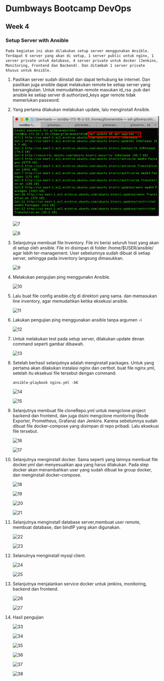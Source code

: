 # Dumbways Bootcamp DevOps
## Week 4
### Setup Server with Ansible

    Pada kegiatan ini akan dilakukan setup server menggunakan Ansible. Terdapat 6 server yang akan di setup, 1 server public untuk nginx, 1 server private untuk database, 4 server private untuk docker (Jenkins, Monitoring, Frontend dan Backend). Dan ditambah 1 server private khusus untuk Ansible.

1. Pastikan server sudah diinstall dan dapat terhubung ke internet. Dan pastikan juga ansible dapat melakukan remote ke setiap server yang bersangkutan. Untuk memudahkan remote masukan id_rsa .pub dari ansible ke setiap server di authorized_keys agar remote tidak memerlukan password.
    
2. Yang pertama dilakukan melakukan update, lalu menginstall Ansible.
   
   ![6](/week4/SetupServerwithAnsible/img/6.png)

   ![7]()

   ![8]()

3. Selanjutnya membuat file Inventory. File ini berisi seluruh host yang akan di setup oleh ansible. File ini disimpan di folder /home/$USER/ansible/ agar lebih ter-management. User sebelumnya sudah dibuat di setiap server, sehingga pada inventory langsung dimasukkan.
   
   ![9]()

4. Melakukan pengujian ping menggunakn Ansible.
   
   ![10]()

5. Lalu buat file config ansible.cfg di direktori yang sama. dan memasukan line inventory, agar memudahkan ketika eksekusi ansible.
   
   ![11]()

6. Lakukan pengujian ping menggunakan ansible tanpa argumen -i
   
   ![12]()

7. Untuk melakukan test pada setup server, dilakukan update denan command seperti gambar dibawah.
   
   ![13]()

8. Setelah berhasil selanjutnya adalah menginstall packages. Untuk yang pertama akan dilakukan instalasi nginx dan certbot. buat file nginx.yml, setelah itu eksekusi file tersebut dengan command:
   ```
   ansible-playbook nginx.yml -bK
   ```
   
   ![14]()

   ![15]()

9.  Selanjutnya membuat file cloneRepo.yml untuk mengclone project backend dan frontend, dan juga disini mengclone monitoring (Node Exporter, Prometheus, Grafana) dan Jenkins. Karena sebelumnya sudah dibuat file docker-compose yang disimpan di repo pribadi. Lalu eksekusi file tersebut.
    
    ![16]()

    ![17]()

10. Selanjutnya menginstall docker. Sama seperti yang lainnya membuat file docker.yml dan menyesuaikan apa yang harus dilakukan. Pada step docker akan menambahkan user yang sudah dibuat ke group docker, dan menginstall docker-compose.
    
    ![18]()

    ![19]()

    ![20]()

    ![21]()

11. Selanjutnya menginstall database server,membuat user remote, membuat database, dan bindIP yang akan digunakan.
    
    ![22]()

    ![23]()

12. Selanutnya menginstall mysql client.
    
    ![24]()

    ![25]()

13. Selanjutnya menjalankan service docker untuk jenkins, monitoring, backend dan frontend.

    ![26]() 

    ![27]()

14. Hasil pengujian

    ![33]()

    ![34]()

    ![35]()

    ![36]()

    ![37]()

    ![38]()
